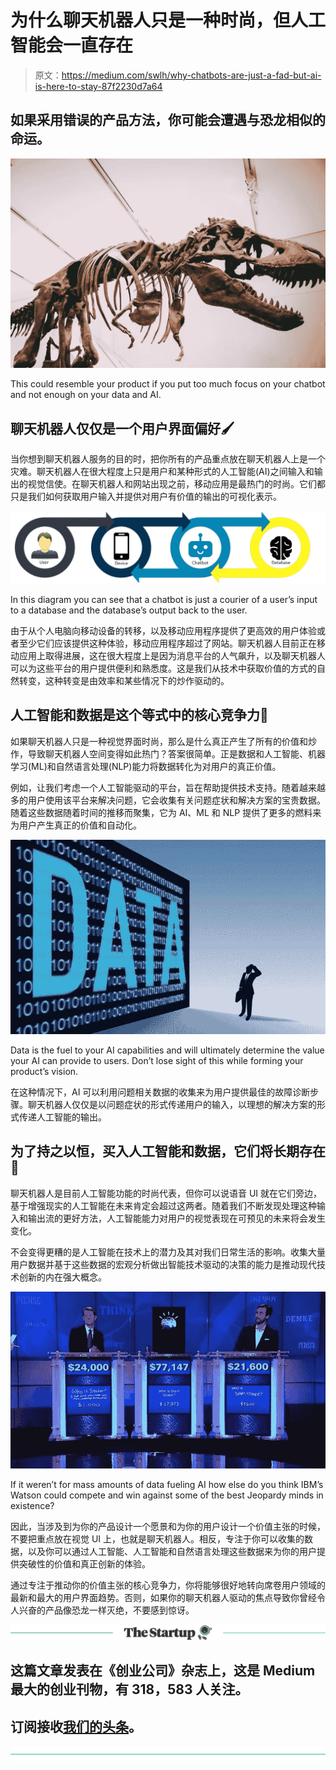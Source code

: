 # 为什么聊天机器人只是一种时尚，但人工智能会一直存在

> 原文：<https://medium.com/swlh/why-chatbots-are-just-a-fad-but-ai-is-here-to-stay-87f2230d7a64>

## 如果采用错误的产品方法，你可能会遭遇与恐龙相似的命运。

![](img/a646430780d2a30318afc328c9546677.png)

This could resemble your product if you put too much focus on your chatbot and not enough on your data and AI.

## 聊天机器人仅仅是一个用户界面偏好🖌️

当你想到聊天机器人服务的目的时，把你所有的产品重点放在聊天机器人上是一个灾难。聊天机器人在很大程度上只是用户和某种形式的人工智能(AI)之间输入和输出的视觉信使。在聊天机器人和网站出现之前，移动应用是最热门的时尚。它们都只是我们如何获取用户输入并提供对用户有价值的输出的可视化表示。

![](img/a5d9986abb96018a2a45ccc7f50b40a8.png)

In this diagram you can see that a chatbot is just a courier of a user’s input to a database and the database’s output back to the user.

由于从个人电脑向移动设备的转移，以及移动应用程序提供了更高效的用户体验或者至少它们应该提供这种体验，移动应用程序超过了网站。聊天机器人目前正在移动应用上取得进展，这在很大程度上是因为消息平台的人气飙升，以及聊天机器人可以为这些平台的用户提供便利和熟悉度。这是我们从技术中获取价值的方式的自然转变，这种转变是由效率和某些情况下的炒作驱动的。

## 人工智能和数据是这个等式中的核心竞争力🧠

如果聊天机器人只是一种视觉界面时尚，那么是什么真正产生了所有的价值和炒作，导致聊天机器人空间变得如此热门？答案很简单。正是数据和人工智能、机器学习(ML)和自然语言处理(NLP)能力将数据转化为对用户的真正价值。

例如，让我们考虑一个人工智能驱动的平台，旨在帮助提供技术支持。随着越来越多的用户使用该平台来解决问题，它会收集有关问题症状和解决方案的宝贵数据。随着这些数据随着时间的推移而聚集，它为 AI、ML 和 NLP 提供了更多的燃料来为用户产生真正的价值和自动化。

![](img/9d8fae204a1daafc974777e2b3f92347.png)

Data is the fuel to your AI capabilities and will ultimately determine the value your AI can provide to users. Don’t lose sight of this while forming your product’s vision.

在这种情况下，AI 可以利用问题相关数据的收集来为用户提供最佳的故障诊断步骤。聊天机器人仅仅是以问题症状的形式传递用户的输入，以理想的解决方案的形式传递人工智能的输出。

## 为了持之以恒，买入人工智能和数据，它们将长期存在🚀

聊天机器人是目前人工智能功能的时尚代表，但你可以说语音 UI 就在它们旁边，基于增强现实的人工智能在未来肯定会超过这两者。随着我们不断发现处理这种输入和输出流的更好方法，人工智能能力对用户的视觉表现在可预见的未来将会发生变化。

不会变得更糟的是人工智能在技术上的潜力及其对我们日常生活的影响。收集大量用户数据并基于这些数据的宏观分析做出智能技术驱动的决策的能力是推动现代技术创新的内在强大概念。

![](img/7d972f1edfbd354f9e208acf9b653f81.png)

If it weren’t for mass amounts of data fueling AI how else do you think IBM’s Watson could compete and win against some of the best Jeopardy minds in existence?

因此，当涉及到为你的产品设计一个愿景和为你的用户设计一个价值主张的时候，不要把重点放在视觉 UI 上，也就是聊天机器人。相反，专注于你可以收集的数据，以及你可以通过人工智能、人工智能和自然语言处理这些数据来为你的用户提供突破性的价值和真正创新的体验。

通过专注于推动你的价值主张的核心竞争力，你将能够很好地转向席卷用户领域的最新和最大的用户界面趋势。否则，如果你的聊天机器人驱动的焦点导致你曾经令人兴奋的产品像恐龙一样灭绝，不要感到惊讶。

[![](img/308a8d84fb9b2fab43d66c117fcc4bb4.png)](https://medium.com/swlh)

## 这篇文章发表在《创业公司》杂志上，这是 Medium 最大的创业刊物，有 318，583 人关注。

## 订阅接收[我们的头条](http://growthsupply.com/the-startup-newsletter/)。

[![](img/b0164736ea17a63403e660de5dedf91a.png)](https://medium.com/swlh)